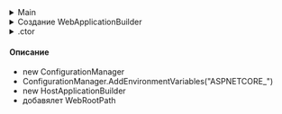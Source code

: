 <details>
  <summary>Main</summary>

```cs
private static void <Main>$(string[] args)
{
	WebApplicationBuilder builder = WebApplication.CreateBuilder(args);
	builder.Services.AddRazorPages();
	WebApplication app = builder.Build();
	if (!app.Environment.IsDevelopment())
	{
		app.UseExceptionHandler("/Error");
		app.UseHsts();
	}
	app.UseHttpsRedirection();
	app.UseRouting();
	app.UseAuthorization();
	app.MapStaticAssets();
	app.MapRazorPages().WithStaticAssets();
	app.Run();
}
```
</details>

<details>
  <summary>Создание WebApplicationBuilder</summary>
  
```cs
public static WebApplicationBuilder CreateBuilder(string[] args)
{
	return new WebApplicationBuilder(new WebApplicationOptions
	{
		Args = args
	});
}
```
</details>

<details>
  <summary>.ctor</summary>

```cs
internal WebApplicationBuilder(WebApplicationOptions options, Action<IHostBuilder>? configureDefaults = null)
{
	ConfigurationManager configurationManager = new ConfigurationManager();
	configurationManager.AddEnvironmentVariables("ASPNETCORE_");
	_hostApplicationBuilder = new HostApplicationBuilder(new HostApplicationBuilderSettings
	{
		Args = options.Args,
		ApplicationName = options.ApplicationName,
		EnvironmentName = options.EnvironmentName,
		ContentRootPath = options.ContentRootPath,
		Configuration = configurationManager
	});
	if (options.WebRootPath != null)
	{
		Configuration.AddInMemoryCollection(new KeyValuePair<string, string>[1]
		{
			new KeyValuePair<string, string>(WebHostDefaults.WebRootKey, options.WebRootPath)
		});
	}
	BootstrapHostBuilder bootstrapHostBuilder = new BootstrapHostBuilder(_hostApplicationBuilder);
	configureDefaults?.Invoke(bootstrapHostBuilder);
	bootstrapHostBuilder.ConfigureWebHostDefaults(delegate(IWebHostBuilder webHostBuilder)
	{
		webHostBuilder.Configure(ConfigureApplication);
		InitializeWebHostSettings(webHostBuilder);
	}, delegate(WebHostBuilderOptions options)
	{
		options.SuppressEnvironmentConfiguration = true;
	});
	_genericWebHostServiceDescriptor = InitializeHosting(bootstrapHostBuilder);
}
```
</details>

#### Описание
  - new ConfigurationManager
  - ConfigurationManager.AddEnvironmentVariables("ASPNETCORE_")
  - new HostApplicationBuilder
  - добавялет WebRootPath
